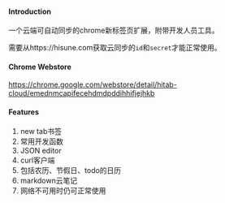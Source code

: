 #### Introduction
一个云端可自动同步的chrome新标签页扩展，附带开发人员工具。

需要从https://hisune.com获取云同步的`id`和`secret`才能正常使用。

#### Chrome Webstore 
https://chrome.google.com/webstore/detail/hitab-cloud/emednmcapifecehdmdpddihhifjejhkb

#### Features
1. new tab书签
2. 常用开发函数
3. JSON editor
4. curl客户端
5. 包括农历、节假日、todo的日历
6. markdown云笔记
7. 网络不可用时仍可正常使用